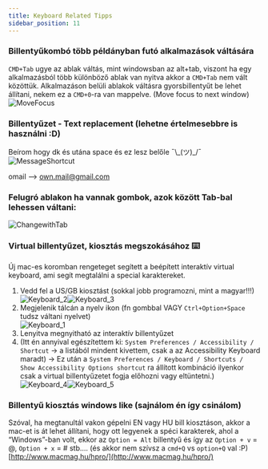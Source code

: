 ```yaml
---
title: Keyboard Related Tipps
sidebar_position: 11
---
```


### Billentyűkombó több példányban futó alkalmazások váltására

`CMD+Tab` ugye az ablak váltás, mint windowsban az alt+tab, viszont ha egy alkalmazásból több különböző ablak van nyitva akkor a `CMD+Tab` nem vált közöttük. Alkalmazáson belüli ablakok váltásra gyorsbillentyűt be lehet állítani, nekem ez a `CMD+0`-ra van mappelve. (Move focus to next window)  
![MoveFocus](../img/Screenshot2025-05-25.png)

### Billentyűzet \- Text replacement (lehetne értelmesebbre is használni :D)

Beírom hogy dk és utána space és ez lesz belőle ¯\\\_(ツ)\_/¯   
![MessageShortcut](../img/Screenshot2024-12-05_at_11_11_50.png)

omail --> own.mail@gmail.com

### Felugró ablakon ha vannak gombok, azok között Tab-bal lehessen váltani:

![ChangewithTab](../img/Screenshot2024-12-05at10.19.26.png)

### Virtual billentyűzet, kiosztás megszokásához :keyboard: 

Új mac-es koromban rengeteget segített a beépített interaktív virtual keyboard, ami segít megtalálni a special karaktereket.

1. Vedd fel a US/GB kiosztást (sokkal jobb programozni, mint a magyar\!\!\!)  
![Keyboard_2](../img/Screenshot2024-12-06at10.37.08.png)![Keyboard_3](../img/Screenshot2024-12-06at10.37.14.png)
2. Megjelenik tálcán a nyelv ikon (fn gombbal VAGY `Ctrl+Option+Space` tudsz váltani nyelvet)   
![Keyboard_1](../img/Screenshot2024-12-06at10.38.54.png)
3. Lenyitva megnyitható az interaktív billentyűzet  
4. (Itt én annyival egészítettem ki: `System Preferences / Accessibility / Shortcut` → a listából mindent kivettem, csak a az Accessibility Keyboard maradt) → Ez után a `System Preferences / Keyboard / Shortcuts / Show Accessibility Options shortcut` ra állított kombináció ilyenkor csak a virtual billentyűzetet fogja előhozni vagy eltüntetni.)
![Keyboard_4](../img/Screenshot2024-12-06at10.39.01.png)![Keyboard_5](../img/Screenshot2024-12-06at10.39.11.png)

### Billentyű kiosztás windows like (sajnálom én így csinálom)

Szóval, ha megtanultál vakon gépelni EN vagy HU bill kiosztáson, akkor a mac-et is át lehet állítani, hogy ott legyenek a spéci karakterek, ahol a “Windows”-ban volt, ekkor az `Option = Alt` billentyű és így az `Option + v` = @, `Option + x` = # stb.... (és akkor nem szívsz a `cmd+Q` vs `option+Q` val :P)   
[http://www.macmag.hu/hpro/](http://www.macmag.hu/hpro/)